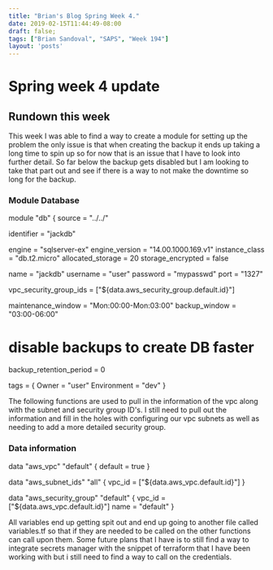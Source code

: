 ```yaml
---
title: "Brian's Blog Spring Week 4."
date: 2019-02-15T11:44:49-08:00
draft: false;
tags: ["Brian Sandoval", "SAPS", "Week 194"]
layout: 'posts'
---
```


# Spring week 4 update

## Rundown this week
This week I was able to find a way to create a module for setting up the problem the only issue is that when creating the backup it ends up taking a long time to spin up so for now that is an issue that I have to look into further detail. So far below the backup gets disabled but I am looking to take that part out and see if there is a way to not make the downtime so long for the backup.

### Module Database

module "db" {
  source = "../../"

  identifier = "jackdb"

  engine            = "sqlserver-ex"
  engine_version    = "14.00.1000.169.v1"
  instance_class    = "db.t2.micro"
  allocated_storage = 20
  storage_encrypted = false

  name     = "jackdb"
  username = "user"
  password = "mypasswd"
  port     = "1327"

  vpc_security_group_ids = ["${data.aws_security_group.default.id}"]

  maintenance_window = "Mon:00:00-Mon:03:00"
  backup_window      = "03:00-06:00"

  # disable backups to create DB faster
  backup_retention_period = 0

  tags = {
    Owner       = "user"
    Environment = "dev"
  }

The following functions are used to pull in the information of the vpc along with the subnet and security group ID's. I still need to pull out the information and fill in the holes with configuring our vpc subnets as well as needing to add a more detailed security group.
### Data information

data "aws_vpc" "default" {
  default = true
}

data "aws_subnet_ids" "all" {
  vpc_id = ["${data.aws_vpc.default.id}"]
}

data "aws_security_group" "default" {
  vpc_id = ["${data.aws_vpc.default.id}"]
  name   = "default"
}

All variables end up getting spit out and end up going to another file called variables.tf so that if they are needed to be called on the other functions can call upon them. Some future plans that I have is to still find a way to integrate secrets manager with the snippet of terraform that I have been working with but i still need to find a way to call on the credentials.